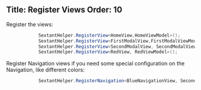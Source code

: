 Title: Register Views
Order: 10
---

Register the views:
```csharp
            SextantHelper.RegisterView<HomeView,HomeViewModel>();
            SextantHelper.RegisterView<FirstModalView,FirstModalViewModel>();
            SextantHelper.RegisterView<SecondModalView, SecondModalViewModel>();
            SextantHelper.RegisterView<RedView, RedViewModel>();
```



Register Navigation views if you need some special configuration on the Navigation, like different colors:
```csharp
            SextantHelper.RegisterNavigation<BlueNavigationView, SecondModalViewModel>();
```